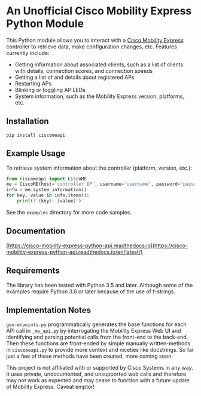 # An Unofficial Cisco Mobility Express Python Module
This Python module allows you to interact with a [Cisco Mobility Express](https://www.cisco.com/c/en/us/solutions/enterprise-networks/mobility-express/index.html) controller to retrieve data, make configuration changes, etc. Features currently include:

* Getting information about associated clients, such as a list of clients with details, connection scores, and connection speeds
* Getting a list of and details about registered APs
* Restarting APs
* Blinking or toggling AP LEDs
* System information, such as the Mobility Express version, platforms, etc. 



## Installation
`pip install ciscomeapi`

## Example Usage
To retrieve system information about the controller (platform, version, etc.):

```python
from ciscomeapi import CiscoME
me = CiscoME(host='controller IP', username='username', password='password')
info = me.system_information()
for key, value in info.items():
    print(f'{key}: {value}')
``` 
 See the `examples` directory for more code samples.
 
## Documentation
[https://cisco-mobility-express-python-api.readthedocs.io](https://cisco-mobility-express-python-api.readthedocs.io/en/latest/)
 
## Requirements
The library has been tested with Python 3.5 and later. Although some of the examples require Python 3.6 or later because of the use of f-strings. 

## Implementation Notes
`gen-enpoints.py` programmatically generates the base functions for each API call in `_me_api.py` by interrogating the Mobility Express Web UI and identifying and parsing potential calls from the front-end to the back-end. Then these functions are front-ended by simple manually written-methods in `ciscomeapi.py` to provide more context and niceties like docstrings. So far just a few of these methods have been created, more coming soon. 

This project is not affiliated with or supported by Cisco Systems in any way. It uses private, undocumented, and unsupported web calls and therefore may not work as expected and may cease to function with a future update of Mobility Express. Caveat emptor!
